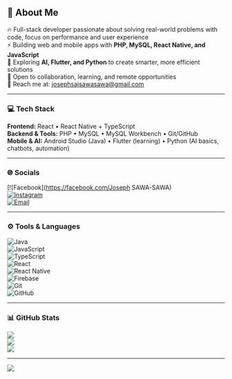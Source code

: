 ## 💫 About Me  
🔥 Full-stack developer passionate about solving real-world problems with code, focus on performance and user experience  
⚡ Building web and mobile apps with **PHP, MySQL, React Native, and JavaScript**  
🧠 Exploring **AI, Flutter, and Python** to create smarter, more efficient solutions  
🤝 Open to collaboration, learning, and remote opportunities  
📨 Reach me at: josephsajsawasawa@gmail.com  

---

### 💻 Tech Stack  

**Frontend:** React • React Native + TypeScript  
**Backend & Tools:** PHP • MySQL • MySQL Workbench • Git/GitHub  
**Mobile & AI:** Android Studio (Java) • Flutter (learning) • Python (AI basics, chatbots, automation)  

---

### 🌐 Socials  
[![Facebook](https://facebook.com/Joseph SAWA-SAWA)  
[![Instagram](https://img.shields.io/badge/Instagram-%23E4405F.svg?logo=Instagram&logoColor=white)](https://instagram.com/joseph190675)  
[![Email](https://img.shields.io/badge/Email-D14836?logo=gmail&logoColor=white)](mailto:josephsajsawasawa@gmail.com)  

---

### ⚙️ Tools & Languages  
![Java](https://img.shields.io/badge/java-%23ED8B00.svg?style=for-the-badge&logo=openjdk&logoColor=white)  
![JavaScript](https://img.shields.io/badge/javascript-%23323330.svg?style=for-the-badge&logo=javascript&logoColor=%23F7DF1E)  
![TypeScript](https://img.shields.io/badge/typescript-%23007ACC.svg?style=for-the-badge&logo=typescript&logoColor=white)  
![React](https://img.shields.io/badge/react-%2320232a.svg?style=for-the-badge&logo=react&logoColor=%2361DAFB)  
![React Native](https://img.shields.io/badge/react_native-%2320232a.svg?style=for-the-badge&logo=react&logoColor=%2361DAFB)  
![Firebase](https://img.shields.io/badge/firebase-%23039BE5.svg?style=for-the-badge&logo=firebase)  
![Git](https://img.shields.io/badge/git-%23F05033.svg?style=for-the-badge&logo=git&logoColor=white)  
![GitHub](https://img.shields.io/badge/github-%23121011.svg?style=for-the-badge&logo=github&logoColor=white)  

---

### 📊 GitHub Stats  
![](https://github-readme-stats.vercel.app/api?username=joseph1906&theme=dark&hide_border=false&include_all_commits=false&count_private=false)  
![](https://nirzak-streak-stats.vercel.app/?user=joseph1906&theme=dark&hide_border=false)  
![](https://github-readme-stats.vercel.app/api/top-langs/?username=joseph1906&theme=dark&hide_border=false&include_all_commits=false&count_private=false&layout=compact)  

---

[![](https://visitcount.itsvg.in/api?id=joseph1906&icon=0&color=0)](https://visitcount.itsvg.in)  

<!-- Proudly created with GPRM ( https://gprm.itsvg.in ) -->
